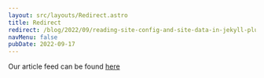 ```yaml
---
layout: src/layouts/Redirect.astro
title: Redirect
redirect: /blog/2022/09/reading-site-config-and-site-data-in-jekyll-plugins-and-liquid-filters/
navMenu: false
pubDate: 2022-09-17
---
```

<div>
Our article feed can be found <a href="/blog/2022/09/reading-site-config-and-site-data-in-jekyll-plugins-and-liquid-filters/">here</a>
</div>
